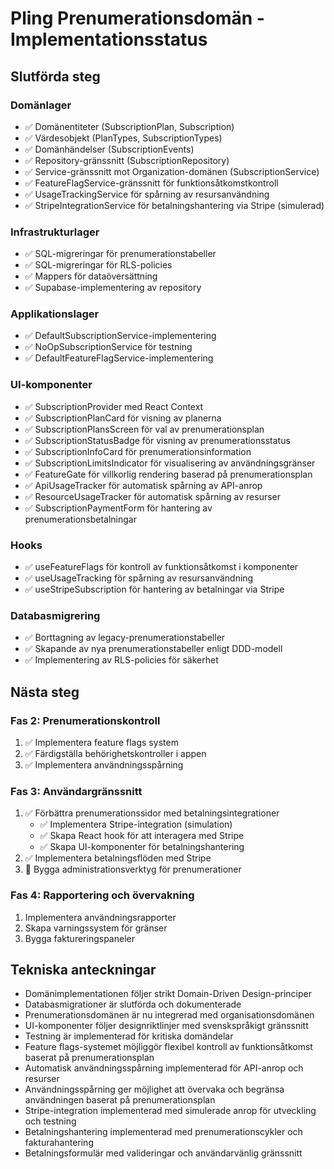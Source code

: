 # Pling Prenumerationsdomän - Implementationsstatus

## Slutförda steg

### Domänlager
- ✅ Domänentiteter (SubscriptionPlan, Subscription)
- ✅ Värdesobjekt (PlanTypes, SubscriptionTypes)
- ✅ Domänhändelser (SubscriptionEvents)
- ✅ Repository-gränssnitt (SubscriptionRepository)
- ✅ Service-gränssnitt mot Organization-domänen (SubscriptionService)
- ✅ FeatureFlagService-gränssnitt för funktionsåtkomstkontroll
- ✅ UsageTrackingService för spårning av resursanvändning
- ✅ StripeIntegrationService för betalningshantering via Stripe (simulerad)

### Infrastrukturlager
- ✅ SQL-migreringar för prenumerationstabeller
- ✅ SQL-migreringar för RLS-policies
- ✅ Mappers för dataöversättning
- ✅ Supabase-implementering av repository

### Applikationslager
- ✅ DefaultSubscriptionService-implementering 
- ✅ NoOpSubscriptionService för testning
- ✅ DefaultFeatureFlagService-implementering

### UI-komponenter
- ✅ SubscriptionProvider med React Context
- ✅ SubscriptionPlanCard för visning av planerna
- ✅ SubscriptionPlansScreen för val av prenumerationsplan
- ✅ SubscriptionStatusBadge för visning av prenumerationsstatus
- ✅ SubscriptionInfoCard för prenumerationsinformation
- ✅ SubscriptionLimitsIndicator för visualisering av användningsgränser
- ✅ FeatureGate för villkorlig rendering baserad på prenumerationsplan
- ✅ ApiUsageTracker för automatisk spårning av API-anrop
- ✅ ResourceUsageTracker för automatisk spårning av resurser
- ✅ SubscriptionPaymentForm för hantering av prenumerationsbetalningar

### Hooks
- ✅ useFeatureFlags för kontroll av funktionsåtkomst i komponenter
- ✅ useUsageTracking för spårning av resursanvändning
- ✅ useStripeSubscription för hantering av betalningar via Stripe

### Databasmigrering
- ✅ Borttagning av legacy-prenumerationstabeller
- ✅ Skapande av nya prenumerationstabeller enligt DDD-modell
- ✅ Implementering av RLS-policies för säkerhet

## Nästa steg

### Fas 2: Prenumerationskontroll
1. ✅ Implementera feature flags system
2. ✅ Färdigställa behörighetskontroller i appen
3. ✅ Implementera användningsspårning

### Fas 3: Användargränssnitt
1. ✅ Förbättra prenumerationssidor med betalningsintegrationer
   - ✅ Implementera Stripe-integration (simulation)
   - ✅ Skapa React hook för att interagera med Stripe
   - ✅ Skapa UI-komponenter för betalningshantering
2. ✅ Implementera betalningsflöden med Stripe
3. 🚧 Bygga administrationsverktyg för prenumerationer

### Fas 4: Rapportering och övervakning
1. Implementera användningsrapporter
2. Skapa varningssystem för gränser
3. Bygga faktureringspaneler

## Tekniska anteckningar

- Domänimplementationen följer strikt Domain-Driven Design-principer
- Databasmigrationer är slutförda och dokumenterade
- Prenumerationsdomänen är nu integrerad med organisationsdomänen
- UI-komponenter följer designriktlinjer med svenskspråkigt gränssnitt
- Testning är implementerad för kritiska domändelar
- Feature flags-systemet möjliggör flexibel kontroll av funktionsåtkomst baserat på prenumerationsplan
- Automatisk användningsspårning implementerad för API-anrop och resurser
- Användningsspårning ger möjlighet att övervaka och begränsa användningen baserat på prenumerationsplan
- Stripe-integration implementerad med simulerade anrop för utveckling och testning
- Betalningshantering implementerad med prenumerationscykler och fakturahantering
- Betalningsformulär med valideringar och användarvänlig gränssnitt 
